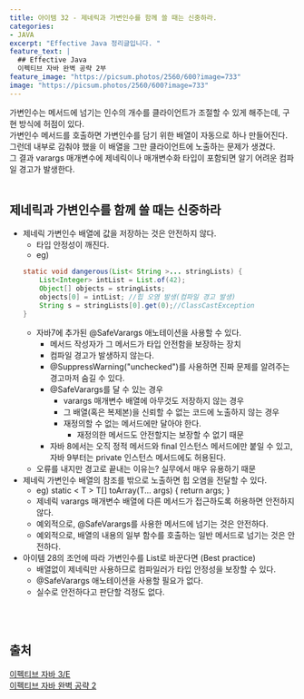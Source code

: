 ```yaml
---
title: 아이템 32 - 제네릭과 가변인수를 함께 쓸 때는 신중하라.
categories:
- JAVA
excerpt: "Effective Java 정리글입니다. "
feature_text: |
  ## Effective Java
  이펙티브 자바 완벽 공략 2부 
feature_image: "https://picsum.photos/2560/600?image=733"
image: "https://picsum.photos/2560/600?image=733"
---
```

가변인수는 메서드에 넘기는 인수의 개수를 클라이언트가 조절할 수 있게 해주는데, 구현 방식에 허점이 있다.<br>가변인수 메서드를 호출하면 가변인수를 담기 위한 배열이 자동으로 하나 만들어진다.<br>그런데 내부로 감춰야 했을 이 배열을 그만 클라이언트에 노출하는 문제가 생겼다.<br>그 결과 varargs 매개변수에 제네릭이나 매개변수화 타입이 포함되면 알기 어려운 컴파일 경고가 발생한다.
<br>
<br>

##  제네릭과 가변인수를 함께 쓸 때는 신중하라
- 제네릭 가변인수 배열에 값을 저장하는 것은 안전하지 않다.
	- 타입 안정성이 깨진다.
	- eg)
	```java
	static void dangerous(List< String >... stringLists) {
		List<Integer> intList = List.of(42);
		Object[] objects = stringLists;
		objects[0] = intList; //힙 오염 발생(컴파일 경고 발생)
		String s = stringLists[0].get(0);//ClassCastException
	}
	```
	- 자바7에 추가된 @SafeVarargs 애노테이션을 사용할 수 있다.
		- 메서드 작성자가 그 메서드가 타입 안전함을 보장하는 장치
		- 컴파일 경고가 발생하지 않는다.
		- @SuppressWarning("unchecked")를 사용하면 진짜 문제를 알려주는 경고마저 숨길 수 있다.
		- @SafeVarargs를 달 수 있는 경우
			- varargs 매개변수 배열에 아무것도 저장하지 않는 경우
			- 그 배열(혹은 복제본)을 신뢰할 수 없는 코드에 노출하지 않는 경우
			- 재정의할 수 없는 메서드에만 달아야 한다.
				- 재정의한 메서드도 안전할지는 보장할 수 없기 때문
		- 자바 8에서는 오직 정적 메서드와 final 인스턴스 메서드에만 붙일 수 있고,<br>자바 9부터는 private 인스턴스 메서드에도 허용된다.
	- 오류를 내지만 경고로 끝내는 이유는? 실무에서 매우 유용하기 때문
- 제네릭 가변인수 배열의 참조를 밖으로 노출하면 힙 오염을 전달할 수 있다.
	- eg) static < T > T[] toArray(T... args) { return args; }
	- 제네릭 varargs 매개변수 배열에 다른 메서드가 접근하도록 허용하면 안전하지 않다.
	- 예외적으로, @SafeVarargs를 사용한 메서드에 넘기는 것은 안전하다.
	- 예외적으로, 배열의 내용의 일부 함수를 호출하는 일반 메서드로 넘기는 것은 안전하다.
- 아이템 28의 조언에 따라 가변인수를 List로 바꾼다면  (Best practice)
	- 배열없이 제네릭만 사용하므로 컴파일러가 타입 안정성을 보장할 수 있다.
	- @SafeVarargs 애노테이션을 사용할 필요가 없다.
	- 실수로 안전하다고 판단할 걱정도 없다.

<br>
<br>

## 출처
[이펙티브 자바 3/E](https://search.shopping.naver.com/book/catalog/32436239326?cat_id=50010920&frm=PBOKMOD&query=%EC%9D%B4%ED%8E%99%ED%8B%B0%EB%B8%8C+%EC%9E%90%EB%B0%94&NaPm=ct%3Dldd7alyg%7Cci%3Da1cb3421196066f92fcb5265efd66df3e1c2923a%7Ctr%3Dboknx%7Csn%3D95694%7Chk%3D5cc68c09cd18680188aa8c89c3dcd09af25d60fd) <br/>
[이펙티브 자바 완벽 공략 2](https://www.inflearn.com/course/%EC%9D%B4%ED%8E%99%ED%8B%B0%EB%B8%8C-%EC%9E%90%EB%B0%94-2/dashboard)

